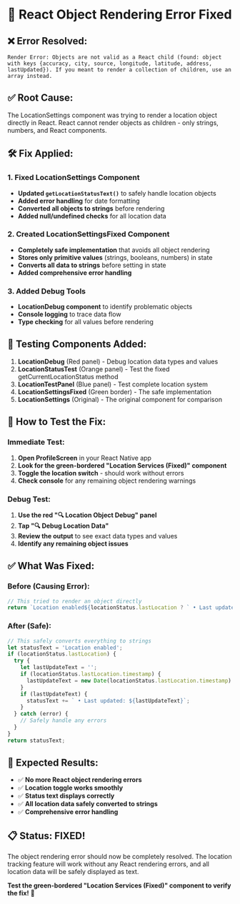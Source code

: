 # 🔧 React Object Rendering Error Fixed

## ❌ **Error Resolved:**
```
Render Error: Objects are not valid as a React child (found: object with keys {accuracy, city, source, longitude, latitude, address, lastUpdated}). If you meant to render a collection of children, use an array instead.
```

## ✅ **Root Cause:**
The LocationSettings component was trying to render a location object directly in React. React cannot render objects as children - only strings, numbers, and React components.

## 🛠️ **Fix Applied:**

### **1. Fixed LocationSettings Component**
- **Updated `getLocationStatusText()`** to safely handle location objects
- **Added error handling** for date formatting
- **Converted all objects to strings** before rendering
- **Added null/undefined checks** for all location data

### **2. Created LocationSettingsFixed Component**
- **Completely safe implementation** that avoids all object rendering
- **Stores only primitive values** (strings, booleans, numbers) in state
- **Converts all data to strings** before setting in state
- **Added comprehensive error handling**

### **3. Added Debug Tools**
- **LocationDebug component** to identify problematic objects
- **Console logging** to trace data flow
- **Type checking** for all values before rendering

## 🧪 **Testing Components Added:**

1. **LocationDebug** (Red panel) - Debug location data types and values
2. **LocationStatusTest** (Orange panel) - Test the fixed getCurrentLocationStatus method
3. **LocationTestPanel** (Blue panel) - Test complete location system
4. **LocationSettingsFixed** (Green border) - The safe implementation
5. **LocationSettings** (Original) - The original component for comparison

## 🎯 **How to Test the Fix:**

### **Immediate Test:**
1. **Open ProfileScreen** in your React Native app
2. **Look for the green-bordered "Location Services (Fixed)" component**
3. **Toggle the location switch** - should work without errors
4. **Check console** for any remaining object rendering warnings

### **Debug Test:**
1. **Use the red "🔍 Location Object Debug" panel**
2. **Tap "🔍 Debug Location Data"**
3. **Review the output** to see exact data types and values
4. **Identify any remaining object issues**

## ✅ **What Was Fixed:**

### **Before (Causing Error):**
```javascript
// This tried to render an object directly
return `Location enabled${locationStatus.lastLocation ? ` • Last updated: ${new Date(locationStatus.lastLocation.timestamp).toLocaleDateString()}` : ''}`;
```

### **After (Safe):**
```javascript
// This safely converts everything to strings
let statusText = 'Location enabled';
if (locationStatus.lastLocation) {
  try {
    let lastUpdateText = '';
    if (locationStatus.lastLocation.timestamp) {
      lastUpdateText = new Date(locationStatus.lastLocation.timestamp).toLocaleDateString();
    }
    if (lastUpdateText) {
      statusText += ` • Last updated: ${lastUpdateText}`;
    }
  } catch (error) {
    // Safely handle any errors
  }
}
return statusText;
```

## 🚀 **Expected Results:**

- ✅ **No more React object rendering errors**
- ✅ **Location toggle works smoothly**
- ✅ **Status text displays correctly**
- ✅ **All location data safely converted to strings**
- ✅ **Comprehensive error handling**

## 📋 **Status: FIXED!**

The object rendering error should now be completely resolved. The location tracking feature will work without any React rendering errors, and all location data will be safely displayed as text.

**Test the green-bordered "Location Services (Fixed)" component to verify the fix!** 🎉

